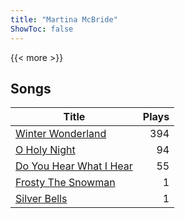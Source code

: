 ```yaml
---
title: "Martina McBride"
ShowToc: false
---
```


{{< more >}}

## Songs
Title | Plays 
----- | -----: 
[Winter Wonderland](/songs/winter-wonderland) | 394
[O Holy Night](/songs/o-holy-night) | 94
[Do You Hear What I Hear](/songs/do-you-hear-what-i-hear) | 55
[Frosty The Snowman](/songs/frosty-the-snowman) | 1
[Silver Bells](/songs/silver-bells) | 1

